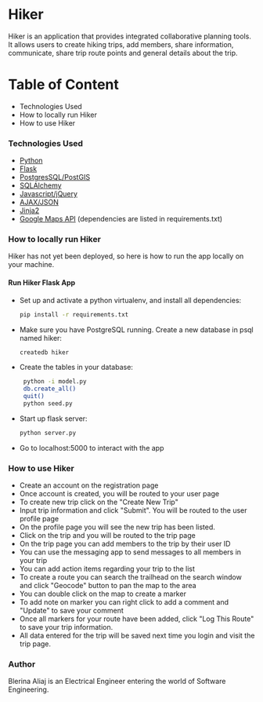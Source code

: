 # Hiker

Hiker is an application that provides integrated collaborative planning tools.
It allows users to create hiking trips, add members, share information, communicate, 
share trip route points and general details about the trip. 

# Table of Content

  - Technologies Used
  - How to locally run Hiker
  - How to use Hiker

### Technologies Used

* [Python] 
* [Flask] 
* [PostgresSQL/PostGIS] 
* [SQLAlchemy]
* [Javascript/jQuery] 
* [AJAX/JSON] 
* [Jinja2] 
* [Google Maps API] 
 (dependencies are listed in requirements.txt)

### How to locally run Hiker

Hiker has not yet been deployed, so here is how to run the app locally on your machine.

#### Run Hiker Flask App

* Set up and activate a python virtualenv, and install all dependencies:
    ```sh
    pip install -r requirements.txt
    ```
* Make sure you have PostgreSQL running. Create a new database in psql named hiker:
    ```sh
    createdb hiker
    ```
* Create the tables in your database:
   ```sh
    python -i model.py
    db.create_all()
    quit()
    python seed.py
    ```
* Start up flask server:
    ```sh
    python server.py
    ```
* Go to localhost:5000 to interact with the app

### How to use Hiker
*   Create an account on the registration page
*   Once account is created, you will be routed to your user page 
*   To create new trip click on the "Create New Trip"
*   Input trip information and click "Submit". You will be routed to the user profile page
*   On the profile page you will see the new trip has been listed. 
*   Click on the trip and you will be routed to the trip page
*   On the trip page you can add members to the trip by their user ID
*   You can use the messaging app to send messages to all members in your trip
*   You can add action items regarding your trip to the list
*   To create a route you can search the trailhead on the search window and click "Geocode" button to pan the map to the area
*   You can double click on the map to create a marker 
*   To add note on marker you can right click to add a comment and "Update" to save your comment
*   Once all markers for your route have been added, click "Log This Route" to save your trip information.
*   All data entered for the trip will be saved next time you login and visit the trip page.

### Author

Blerina Aliaj is an Electrical Engineer entering the world of Software Engineering.

[//]: # (These are reference links used in the body of this note)

   [Python]: <https://www.python.org/>
   [Flask]: <http://flask.pocoo.org/>
   [PostgresSQL/PostGIS]: <https://www.postgresql.org/>
   [SQLAlchemy]: <http://www.sqlalchemy.org/>
   [Javascript/jQuery]: <http://jquery.com>
   [AJAX/JSON]: <http://ace.ajax.org>
   [Jinja2]: <http://jinja.pocoo.org/>
   [Google Maps API]: <https://developers.google.com/maps/>



  
